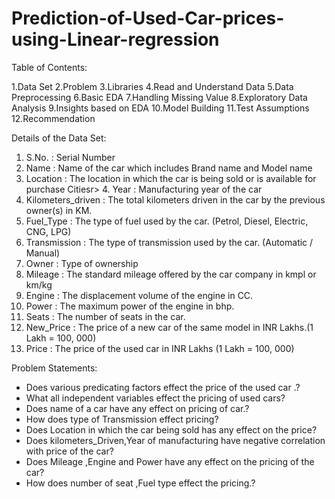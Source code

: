 # Prediction-of-Used-Car-prices-using-Linear-regression
Table of Contents:

1.Data Set
2.Problem
3.Libraries
4.Read and Understand Data
5.Data Preprocessing
6.Basic EDA
7.Handling Missing Value
8.Exploratory Data Analysis
9.Insights based on EDA
10.Model Building
11.Test Assumptions
12.Recommendation

Details of the Data Set:

1. S.No. : Serial Number
2. Name : Name of the car which includes Brand name and Model name
3. Location : The location in which the car is being sold or is available for purchase Citiesr> 4. Year : Manufacturing year of the car
5. Kilometers_driven : The total kilometers driven in the car by the previous owner(s) in KM.
6. Fuel_Type : The type of fuel used by the car. (Petrol, Diesel, Electric, CNG, LPG)
7. Transmission : The type of transmission used by the car. (Automatic / Manual)
8. Owner : Type of ownership
9. Mileage : The standard mileage offered by the car company in kmpl or km/kg
10. Engine : The displacement volume of the engine in CC.
11. Power : The maximum power of the engine in bhp.
12. Seats : The number of seats in the car.
13. New_Price : The price of a new car of the same model in INR Lakhs.(1 Lakh = 100, 000)
14. Price : The price of the used car in INR Lakhs (1 Lakh = 100, 000)

Problem Statements:
- Does various predicating factors effect the price of the used car .?
- What all independent variables effect the pricing of used cars?
- Does name of a car have any effect on pricing of car.?
- How does type of Transmission effect pricing?
- Does Location in which the car being sold has any effect on the price?
- Does kilometers_Driven,Year of manufacturing have negative correlation with price of the car?
- Does Mileage ,Engine and Power have any effect on the pricing of the car?
- How does number of seat ,Fuel type effect the pricing.?
